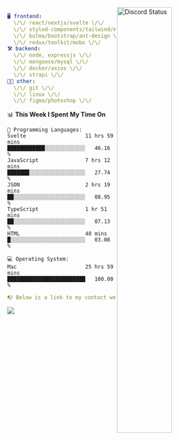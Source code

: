 
<a href="https://discord.com/users/279302975371870218" target="_blank">
    <img width="50%" align="right" alt="Discord Status" src="https://lanyard.cnrad.dev/api/279302975371870218?bg=161B22&borderRadius=5px%205px%200%200&hideTimestamp=true&idleMessage=Just%20chillin%27%20at%20the%20moment&animated=true">
</a>

```yaml
🖥️ frontend: 
  \/\/ react/nextjs/svelte \/\/
  \/\/ styled-components/tailwind/mui/
  \/\/ bulma/bootstrap/ant-design \/\/
  \/\/ redux/toolkit/mobx \/\/
🛠 backend: 
  \/\/ node, expressjs \/\/
  \/\/ mongoose/mysql \/\/
  \/\/ docker/axios \/\/
  \/\/ strapi \/\/
👨‍💻 other: 
  \/\/ git \/\/ 
  \/\/ linux \/\/
  \/\/ figma/photoshop \/\/
```
<!--START_SECTION:waka-->
📊 **This Week I Spent My Time On** 

```text
💬 Programming Languages: 
Svelte                   11 hrs 59 mins      ████████████░░░░░░░░░░░░░   46.16 % 
JavaScript               7 hrs 12 mins       ███████░░░░░░░░░░░░░░░░░░   27.74 % 
JSON                     2 hrs 19 mins       ██░░░░░░░░░░░░░░░░░░░░░░░   08.95 % 
TypeScript               1 hr 51 mins        ██░░░░░░░░░░░░░░░░░░░░░░░   07.13 % 
HTML                     48 mins             █░░░░░░░░░░░░░░░░░░░░░░░░   03.08 % 

💻 Operating System: 
Mac                      25 hrs 59 mins      █████████████████████████   100.00 % 
```


<!--END_SECTION:waka-->
```yaml
📭 Below is a link to my contact website 
```
<a href="https://mxns.xyz" target="_black"> <img src="https://img.shields.io/badge/website-161B22?style=for-the-badge&logo=About.me&logoColor=white"></img> <a/>
